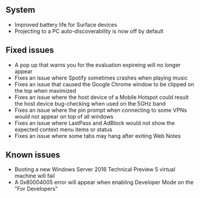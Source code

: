 ## System
- Improved battery life for Surface devices
- Projecting to a PC auto-discoverability is now off by default

## Fixed issues
- A pop up that warns you for the evaluation expireing will no longer appear
- Fixes an issue where Spotify sometimes crashes when playing music
- Fixes an issue that caused the Google Chrome window to be clipped on the top when maximized
- Fixes an issue where the host device of a Mobile Hotspot could result the host device bug-checking when used on the 5GHz band
- Fixes an issue where the pin prompt when connecting to some VPNs would not appear on top of all windows
- Fixes an issue where LastPass and AdBlock would not show the expected context menu items or status
- Fixes an issue where some tabs may hang after exiting Web Notes

## Known issues
- Booting a new Windows Server 2016 Technical Preview 5 virtual machine will fail
- A 0x80004005 error will appear when enabling Developer Mode on the "For Developers"

